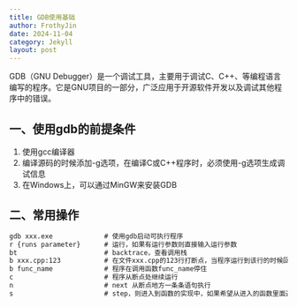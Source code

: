 ```yaml
---
title: GDB使用基础
author: FrothyJin
date: 2024-11-04
category: Jekyll
layout: post
---
```


GDB（GNU Debugger）是一个调试工具，主要用于调试C、C++、等编程语言编写的程序。它是GNU项目的一部分，广泛应用于开源软件开发以及调试其他程序中的错误。

## 一、使用gdb的前提条件

1. 使用gcc编译器
1. 编译源码的时候添加-g选项，在编译C或C++程序时，必须使用-g选项生成调试信息
1. 在Windows上，可以通过MinGW来安装GDB

## 二、常用操作

``` cmd
gdb xxx.exe             # 使用gdb启动可执行程序
r {runs parameter}      # 运行，如果有运行参数则直接输入运行参数
bt                      # backtrace，查看调用栈
b xxx.cpp:123           # 在文件xxx.cpp的123行打断点，当程序运行到该行的时候回停住
b func_name             # 程序在调用函数func_name停住
c                       # 程序从断点处继续运行
n                       # next 从断点地方一条条语句执行
s                       # step，则进入到函数的实现中，如果希望从进入的函数里面退出，输入fin或者finish
```